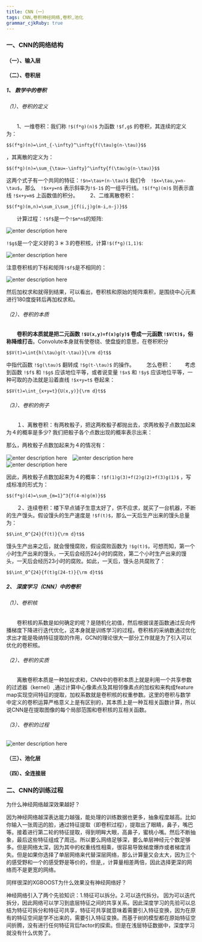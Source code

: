 ```yaml
---
title: CNN（一） 
tags: CNN,卷积神经网络,卷积,池化
grammar_cjkRuby: true
---
```


### 一、CNN的网络结构

#### （一）、输入层

#### （二）、卷积层

##### 1、 数学中的卷积
###### （1）、卷积的定义
　　1、一维卷积：我们称 `!$(f*g)(n)$` 为函数 `!$f,g$` 的卷积，其连续的定义为：
```mathjax!
$$(f*g)(n)=\int_{-\infty}^\infty{f(\tau)g(n-\tau)}$$
```
，其离散的定义为：
```mathjax!
$$(f*g)(n)=\sum_{\tau=-\infty}^\infty{f(\tau)g(n-\tau)}$$
```
这两个式子有一个共同的特征：`!$n=\tau+(n-\tau)$`
我们令　`!$x=\tau,y=n-\tau$`，那么　`!$x+y=n$` 表示斜率为`!$-1$` 的一组平行线。`!$(f*g)(m)$` 则表示直线 `!$x+y=m$` 上函数值的积分。
　　2、二维离散卷积：
```mathjax!
$$(f*g)(m,n)=\sum_i\sum_j{f(i,j)g(m-i,n-j)}$$
```
　　计算过程：`!$f$`是一个`!$m*n$`的矩阵:
  
![enter description here](./images/3_1.jpg)

  `!$g$`是一个定义好的３＊３的卷积核，计算`!$(f*g)(1,1)$`:
  
![enter description here](./images/2_1.jpg)

  注意卷积核的下标和矩阵`!$f$`是不相同的：
  
![enter description here](./images/1_1.jpg)

  然后加权求和就得到结果，可以看出，卷积核和原始的矩阵乘积，是围绕中心元素进行180度旋转后再加权求和。
	   
###### （2）、卷积的本质
　　**卷积的本质就是把二元函数 `!$U(x,y)=f(x)g(y)$` 卷成一元函数 `!$V(t)$`，俗称降维打击**。Convolute本身就有使卷绕、使盘旋的意思，在卷积积分
  ```mathjax!
  $$V(t)=\int{h(\tau)g(t-\tau)}{\rm d}t$$
  ```
中指代函数 `!$g(\tau)$` 翻转成 `!$g(t-\tau)$` 的操作。
　　怎么卷积：
　　考虑到函数 `!$f$` 和 `!$g$` 应该地位平等，或者说变量 `!$x$` 和 `!$y$` 应该地位平等，一种可取的办法就是沿着直线 `!$x+y=t$` 卷起来：
  ```mathjax!
  $$V(t)=\int_{x+y=t}{U(x,y)}{\rm d}t$$
  ```
###### （3）、卷积的例子
　　１、离散卷积：有两枚骰子，把这两枚骰子都抛出去，求两枚骰子点数加起来为４的概率是多少?
我们把骰子各个点数出现的概率表示出来：



  那么，两枚骰子点数加起来为４的情况有：
  
![enter description here](./images/2.jpg)　![enter description here](./images/3.jpg)　![enter description here](./images/4.jpg)
 
  因此，两枚骰子点数加起来为４的概率：`!$f(1)g(3)+f(2)g(2)+f(3)g(1)$` ，写成标准的形式为：
  ```mathjax!
  $$(f*g)(4)=\sum_{m=1}^3{f(4-m)g(m)}$$
  ```
　　２、连续卷积：楼下早点铺子生意太好了，供不应求，就买了一台机器，不断的生产馒头。假设馒头的生产速度是 `!$f(t)$`，那么一天后生产出来的馒头总量为：
  ```mathjax!
  $$\int_0^{24}{f(t)}{\rm d}t$$
  ```
  馒头生产出来之后，就会慢慢腐败，假设腐败函数为 `!$g(t)$`，可想而知，第一个小时生产出来的馒头，一天后会经历24小时的腐败，第二个小时生产出来的馒头，一天后会经历23小时的腐败。如此，一天后，馒头总共腐败了：
  ```mathjax!
  $$\int_0^{24}{f(t)g(24-t)}{\rm d}t$$
  ```
##### 2、 深度学习（CNN）中的卷积
###### （1）、卷积核
　　卷积核的系数是如何确定的呢？是随机化初值，然后根据误差函数通过反向传播梯度下降进行迭代优化，这本身就是训练学习的过程。卷积核的采纳数通过优化求出才能是吸纳特征提取的作用，GCN的理论很大一部分工作就是为了引入可以优化的卷积核。
###### （2）、卷积的实质
　　离散卷积本质是一种加权求和，CNN中的卷积本质上就是利用一个共享参数的过滤器（kernel）,通过计算中心像素点及其相邻像素点的加权和来构成feature map实现空间特征的提取，加权系数就是卷积核的权重参数。这里的卷积与数学中定义的卷积运算严格意义上是有区别的，其本质上是一种互相关函数计算，所以说CNN是在提取图像的每个局部范围和卷积核的互相关函数。
###### （3）、卷积的过程

![enter description here](./images/４.gif)

#### （三）、池化层

#### （四）、全连接层



### 二、CNN的训练过程

为什么神经网络越深效果越好？

因为神经网络越深表达能力越强，能处理的训练数据也更多，抽象程度越高。比如你输入一张周迅的脸，通过特征提取（即卷积过程），提取出了眼睛，鼻子，嘴巴等。接着进行第二轮的特征提取，得到明眸大眼，高鼻子，蜜桃小嘴。然后不断抽象，最后这些特征组成了周迅。所以要么网络足够深，要么单层神经元个数足够多。但是网络太深，因为其中的权重线性相乘，很容易导致梯度爆炸或者梯度消失。但是如果你选择了单层网络来代替深层网络，那么计算量又会太大，因为三个的感受野和一个的感受野是等价的，但是,，计算量相差两倍，因此选择更深的网络而不是更宽的网络。

同样很深的XGBOOST为什么效果没有神经网络好？

神经网络引入了两个先验知识：1.特征可以拆分。2.可以迭代拆分。
因为可以迭代拆分，因此网络可以学习到底层特征之间的共享关系。因此深度学习的先验可以总结为特征可拆分和特征可共享，特征可共享就意味着需要引入特征变换，因为在原有的特征空间是学不出来的，需要引入特征变换。而基于树的模型都在原始特征空间折腾，没有进行任何特征背后factor的探索。但是在浅层特征数据中，深度学习就没有什么优势了。